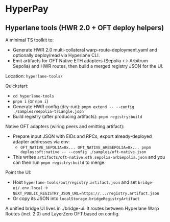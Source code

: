 # HyperPay

## Hyperlane tools (HWR 2.0 + OFT deploy helpers)

A minimal TS toolkit to:
- Generate HWR 2.0 multi-collateral warp-route-deployment.yaml and optionally deploy/read via Hyperlane CLI.
- Emit artifacts for OFT Native ETH adapters (Sepolia ↔ Arbitrum Sepolia) and HWR routes, then build a merged registry JSON for the UI.

Location: `hyperlane-tools/`

Quickstart:
- `cd hyperlane-tools`
- `pnpm i` (or `npm i`)
- Generate HWR config (dry-run): `pnpm extend -- --config ./samples/sepolia-triangle.json`
- Build registry (after producing artifacts): `pnpm registry:build`

Native OFT adapters (wiring peers and emitting artifact):
- Prepare input JSON with EIDs and RPCs; export already-deployed adapter addresses via env:
  - `OFT_NATIVE_SEPOLIA=0x... OFT_NATIVE_ARBSEPOLIA=0x... pnpm deploy:oft:native -- --config ./samples/oft-native.json`
- This writes `artifacts/oft-native.eth.sepolia-arbSepolia.json` and you can then run `pnpm registry:build` to merge.

Point the UI:
- Host `hyperlane-tools/out/registry.artifact.json` and set `bridge-ui/.env.local` → `NEXT_PUBLIC_REGISTRY_JSON_URL=https://.../registry.artifact.json`
- Or copy its JSON into `localStorage.bridgeRegistryArtifact`

A unified bridge UI lives in ./bridge-ui. It routes between Hyperlane Warp Routes (incl. 2.0) and LayerZero OFT based on config.
